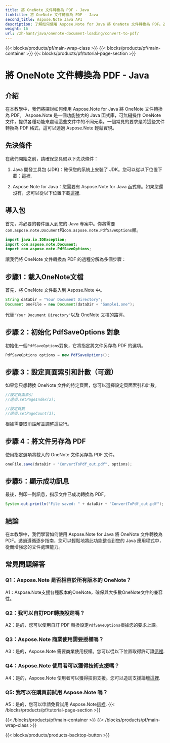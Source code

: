 ```yaml
---
title: 將 OneNote 文件轉換為 PDF - Java
linktitle: 將 OneNote 文件轉換為 PDF - Java
second_title: Aspose.Note Java API
description: 了解如何使用 Aspose.Note for Java 將 OneNote 文件轉換為 PDF。透過本逐步指南增強您的文件處理能力。
weight: 16
url: /zh-hant/java/onenote-document-loading/convert-to-pdf/
---
```


{{< blocks/products/pf/main-wrap-class >}}
{{< blocks/products/pf/main-container >}}
{{< blocks/products/pf/tutorial-page-section >}}

# 將 OneNote 文件轉換為 PDF - Java

## 介紹

在本教學中，我們將探討如何使用 Aspose.Note for Java 將 OneNote 文件轉換為 PDF。 Aspose.Note 是一個功能強大的 Java 函式庫，可無縫操作 OneNote 文件，提供各種功能來處理這些文件中的不同元素。一個常見的要求是將這些文件轉換為 PDF 格式，這可以透過 Aspose.Note 輕鬆實現。

## 先決條件

在我們開始之前，請確保您具備以下先決條件：

1.  Java 開發工具包 (JDK)：確保您的系統上安裝了 JDK。您可以從以下位置下載：[這裡](https://www.oracle.com/java/technologies/javase-jdk15-downloads.html).

2.  Aspose.Note for Java：您需要有 Aspose.Note for Java 函式庫。如果您還沒有，您可以從以下位置下載[這裡](https://releases.aspose.com/note/java/).

## 導入包

首先，將必要的套件匯入到您的 Java 專案中。你將需要`com.aspose.note.Document`和`com.aspose.note.PdfSaveOptions`類。

```java
import java.io.IOException;
import com.aspose.note.Document;
import com.aspose.note.PdfSaveOptions;
```

讓我們將 OneNote 文件轉換為 PDF 的過程分解為多個步驟：

## 步驟1：載入OneNote文檔

首先，將 OneNote 文件載入到 Aspose.Note 中。

```java
String dataDir = "Your Document Directory";
Document oneFile = new Document(dataDir + "Sample1.one");
```

代替`"Your Document Directory"`以及 OneNote 文檔的路徑。

## 步驟 2：初始化 PdfSaveOptions 對象

初始化一個`PdfSaveOptions`對象，它將指定將文件另存為 PDF 的選項。

```java
PdfSaveOptions options = new PdfSaveOptions();
```

## 步驟 3：設定頁面索引和計數（可選）

如果您只想轉換 OneNote 文件的特定頁面，您可以選擇設定頁面索引和計數。

```java
//設定頁面索引
//選項.setPageIndex(2);

//設定頁數
//選項.setPageCount(3);
```

根據需要取消註解並調整這些行。

## 步驟 4：將文件另存為 PDF

使用指定選項將載入的 OneNote 文件另存為 PDF 文件。

```java
oneFile.save(dataDir + "ConvertToPdf_out.pdf", options);
```

## 步驟5：顯示成功訊息

最後，列印一則訊息，指示文件已成功轉換為 PDF。

```java
System.out.println("File saved: " + dataDir + "ConvertToPdf_out.pdf");
```

## 結論

在本教學中，我們學習如何使用 Aspose.Note for Java 將 OneNote 文件轉換為 PDF。透過遵循逐步指南，您可以輕鬆地將此功能整合到您的 Java 應用程式中，從而增強您的文件處理能力。

## 常見問題解答

### Q1：Aspose.Note 是否相容於所有版本的 OneNote？

A1：Aspose.Note支援各種版本的OneNote，確保與大多數OneNote文件的兼容性。

### Q2：我可以自訂PDF轉換設定嗎？

 A2：是的，您可以使用自訂 PDF 轉換設定`PdfSaveOptions`根據您的要求上課。

### Q3：Aspose.Note 商業使用需要授權嗎？

 A3：是的，Aspose.Note 需要商業使用授權。您可以從以下位置取得許可證[這裡](https://purchase.aspose.com/buy).

### Q4：Aspose.Note 使用者可以獲得技術支援嗎？

 A4：是的，Aspose.Note 使用者可以獲得技術支援。您可以造訪支援論壇[這裡](https://forum.aspose.com/c/note/28).

### Q5: 我可以在購買前試用 Aspose.Note 嗎？

A5：是的，您可以申請免費試用 Aspose.Note[這裡](https://releases.aspose.com/).
{{< /blocks/products/pf/tutorial-page-section >}}

{{< /blocks/products/pf/main-container >}}
{{< /blocks/products/pf/main-wrap-class >}}

{{< blocks/products/products-backtop-button >}}
